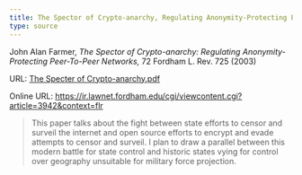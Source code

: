 ```yaml
---
title: The Spector of Crypto-anarchy, Regulating Anonymity-Protecting Peer-To-Peer Networks
type: source
---
```


John Alan Farmer, *The Spector of Crypto-anarchy: Regulating Anonymity-Protecting Peer-To-Peer Networks,* 72 Fordham L. Rev. 725 (2003)

URL: [The Specter of Crypto-anarchy.pdf](../The%20Specter%20of%20Crypto-anarchy.pdf)

Online URL: https://ir.lawnet.fordham.edu/cgi/viewcontent.cgi?article=3942&context=flr

> This paper talks about the fight between state efforts to censor and surveil the internet and open source efforts to encrypt and evade attempts to censor and surveil. I plan to draw a parallel between this modern battle for state control and historic states vying for control over geography unsuitable for military force projection.

